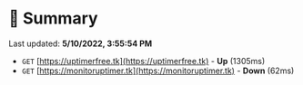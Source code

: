 # 📖 Summary
Last updated: **5/10/2022, 3:55:54 PM**

- `GET` [https://uptimerfree.tk](https://uptimerfree.tk) - **Up** (1305ms)
- `GET` [https://monitoruptimer.tk](https://monitoruptimer.tk) - **Down** (62ms)

